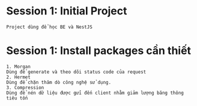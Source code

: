 # Session 1: Initial Project

    Project dùng để học BE và NestJS

# Session 1: Install packages cần thiết

    1. Morgan
    Dùng để generate và theo dõi status code của request
    2. Hermet
    Dùng để chặn thăm dò công nghệ sử dụng.
    3. Compression
    Dùng để nén dữ liệu được gửi đến client nhằm giảm lượng băng thông tiêu tốn

